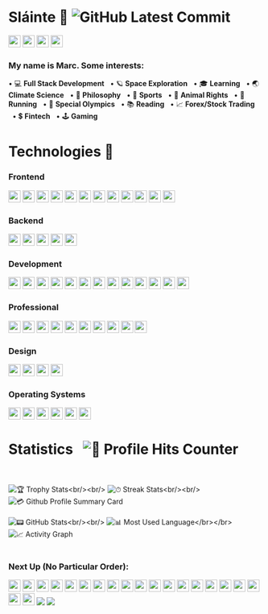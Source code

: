 # Sláinte 🤙 ![GitHub Latest Commit](https://img.shields.io/github/last-commit/marc-mccarthy/marc-mccarthy)
[<img src="https://img.shields.io/badge/Gmail-D14836?style=for-the-badge&logo=gmail&logoColor=white" height="24px"/>](mailto:marstheory20@gmail.com)
[<img src="https://img.shields.io/badge/LinkedIn-0077B5?style=for-the-badge&logo=linkedin&logoColor=white" height="24px"/>](www.linkedin.com/in/themarcmccarthy)
[<img src="https://img.shields.io/badge/YouTube-FF0000?style=for-the-badge&logo=youtube&logoColor=white" height="24px"/>](https://www.youtube.com/channel/UCjwzRyKjuJHm1mPw_KcGZUA)
[<img src="https://img.shields.io/badge/Twitter-1DA1F2?style=for-the-badge&logo=twitter&logoColor=white" height="24px"/>](https://twitter.com/themarcmccarthy)

### My name is Marc. Some interests:

&bull; 💻 <b>Full Stack Development</b> &nbsp;&nbsp;&bull; 🪐 <b>Space Exploration</b> &nbsp;&nbsp;&bull; 🎓 <b>Learning</b> &nbsp;&nbsp;&bull; 🌏 <b>Climate Science</b> &nbsp;&nbsp;&bull; 📜 <b>Philosophy</b> &nbsp;&nbsp;&bull; 🏈 <b>Sports</b> &nbsp;&nbsp;&bull; 🐶 <b>Animal Rights</b> &nbsp;&nbsp;&bull; 🏃 <b>Running</b> &nbsp;&nbsp;&bull; 🥇 <b>Special Olympics</b> &nbsp;&nbsp;&bull; 📚 <b>Reading</b> &nbsp;&nbsp;&bull; 📈 <b>Forex/Stock Trading</b> &nbsp;&nbsp;&bull; 💲 <b>Fintech</b> &nbsp;&nbsp;&bull; 🕹️ <b>Gaming</b>

# Technologies 📱

### Frontend

<p float="left">
    <img src="https://img.shields.io/badge/React-20232A?style=for-the-badge&logo=react&logoColor=61DAFB" height="24px"/>
    <img src="https://img.shields.io/badge/JavaScript-323330?style=for-the-badge&logo=javascript&logoColor=F7DF1E" height="24px"/>
    <img src="https://img.shields.io/badge/Redux-593D88?style=for-the-badge&logo=redux&logoColor=white" height="24px"/>
    <img src="https://img.shields.io/badge/React_Router-CA4245?style=for-the-badge&logo=react-router&logoColor=white" height="24px"/>
    <img src="https://img.shields.io/badge/jQuery-0769AD?style=for-the-badge&logo=jquery&logoColor=white" height="24px"/>
    <img src="https://img.shields.io/badge/HTML5-E34F26?style=for-the-badge&logo=html5&logoColor=white" height="24px"/>
    <img src="https://img.shields.io/badge/CSS3-1572B6?style=for-the-badge&logo=css3&logoColor=white" height="24px"/>
    <img src="https://img.shields.io/badge/Markdown-000000?style=for-the-badge&logo=markdown&logoColor=white" height="24px"/>
    <img src="https://img.shields.io/badge/Material--UI-0081CB?style=for-the-badge&logo=material-ui&logoColor=white" height="24px"/>
    <img src="https://img.shields.io/badge/Bootstrap-563D7C?style=for-the-badge&logo=bootstrap&logoColor=white" height="24px"/>
    <img src="https://img.shields.io/badge/Brave-FF1B2D?style=for-the-badge&logo=Brave&logoColor=white" height="24px"/>
    <img src="https://img.shields.io/badge/Firefox-FF7139?style=for-the-badge&logo=Firefox-Browser&logoColor=white" height="24px"/>
</p>

### Backend

<p float="left">
    <img src="https://img.shields.io/badge/Node.js-339933?style=for-the-badge&logo=nodedotjs&logoColor=white" height="24px"/>
    <img src="https://img.shields.io/badge/Express.js-000000?style=for-the-badge&logo=express&logoColor=white" height="24px"/>
    <img src="https://img.shields.io/badge/PostgreSQL-316192?style=for-the-badge&logo=postgresql&logoColor=white" height="24px"/>
    <img src="https://img.shields.io/badge/npm-CB3837?style=for-the-badge&logo=npm&logoColor=white" height="24px"/>
    <img src="https://img.shields.io/badge/Digital_Ocean-0080FF?style=for-the-badge&logo=DigitalOcean&logoColor=white" height="24px"/>
</p>

### Development

<p float="left">
    <img src="https://img.shields.io/badge/GitHub-100000?style=for-the-badge&logo=github&logoColor=white" height="24px"/>
    <img src="https://img.shields.io/badge/Visual_Studio_Code-0078D4?style=for-the-badge&logo=visual%20studio%20code&logoColor=white" height="24px"/>
    <img src="https://img.shields.io/badge/GIT-E44C30?style=for-the-badge&logo=git&logoColor=white" height="24px"/>
    <img src="https://img.shields.io/badge/Heroku-430098?style=for-the-badge&logo=heroku&logoColor=white" height="24px"/>
    <img src="https://img.shields.io/badge/Postman-FF6C37?style=for-the-badge&logo=Postman&logoColor=white" height="24px"/>
    <img src="https://img.shields.io/badge/Nextcloud-0082C9?style=for-the-badge&logo=Nextcloud&logoColor=white" height="24px"/>
    <img src="https://img.shields.io/badge/-LeetCode-FFA116?style=for-the-badge&logo=LeetCode&logoColor=black" height="24px"/>
    <img src="https://img.shields.io/badge/replit-667881?style=for-the-badge&logo=replit&logoColor=white" height="24px"/>
    <img src="https://img.shields.io/badge/Google%20Drive-4285F4?style=for-the-badge&logo=googledrive&logoColor=white" height="24px"/>
    <img src="https://img.shields.io/badge/iTerm2-000000?style=for-the-badge&logo=iterm2&logoColor=white" height="24px"/>
    <img src="https://img.shields.io/badge/windows%20terminal-4D4D4D?style=for-the-badge&logo=windows%20terminal&logoColor=white" height="24px"/>
    <img src="https://img.shields.io/badge/Reddit-FF4500?style=for-the-badge&logo=reddit&logoColor=white" height="24px"/>
    <img src="https://img.shields.io/badge/Stack_Overflow-FE7A16?style=for-the-badge&logo=stack-overflow&logoColor=white" height="24px"/>
</p>

### Professional

<p float="left">
    <img src="https://img.shields.io/badge/Google%20Sheets-34A853?style=for-the-badge&logo=google-sheets&logoColor=white" height="24px"/>
    <img src="https://img.shields.io/badge/Microsoft_Office-D83B01?style=for-the-badge&logo=microsoft-office&logoColor=white" height="24px"/>
    <img src="https://img.shields.io/badge/Slack-4A154B?style=for-the-badge&logo=slack&logoColor=white" height="24px"/>
    <img src="https://img.shields.io/badge/Miro-050038?style=for-the-badge&logo=Miro&logoColor=white" height="24px"/>
    <img src="https://img.shields.io/badge/Notion-000000?style=for-the-badge&logo=notion&logoColor=white" height="24px"/>
    <img src="https://img.shields.io/badge/Obsidian-483699?style=for-the-badge&logo=Obsidian&logoColor=white" height="24px"/>
    <img src="https://img.shields.io/badge/Zoom-2D8CFF?style=for-the-badge&logo=zoom&logoColor=white" height="24px"/>
    <img src="https://img.shields.io/badge/Trello-0052CC?style=for-the-badge&logo=trello&logoColor=white" height="24px"/>
    <img src="https://img.shields.io/badge/Goodreads-372213?style=for-the-badge&logo=goodreads&logoColor=white" height="24px"/>
    <img src="https://img.shields.io/badge/Airtable-18BFFF?style=for-the-badge&logo=Airtable&logoColor=white" height="24px"/>
</p>

### Design

<p float="left">
    <img src="https://img.shields.io/badge/Canva-%2300C4CC.svg?&style=for-the-badge&logo=Canva&logoColor=white" height="24px"/>
    <img src="https://img.shields.io/badge/Figma-F24E1E?style=for-the-badge&logo=figma&logoColor=white" height="24px"/>
    <img src="https://img.shields.io/badge/gimp-5C5543?style=for-the-badge&logo=gimp&logoColor=white" height="24px"/>
    <img src="https://img.shields.io/badge/Unsplash-000000?style=for-the-badge&logo=Unsplash&logoColor=white" height="24px"/>
</p>

### Operating Systems

<p float="left">
    <img src="https://img.shields.io/badge/mac%20os-000000?style=for-the-badge&logo=apple&logoColor=white" height="24px"/>
    <img src="https://img.shields.io/badge/Windows-0078D6?style=for-the-badge&logo=windows&logoColor=white" height="24px"/>
    <img src="https://img.shields.io/badge/Linux-FCC624?style=for-the-badge&logo=linux&logoColor=black" height="24px"/>
    <img src="https://img.shields.io/badge/Fedora-294172?style=for-the-badge&logo=fedora&logoColor=white" height="24px"/>
    <img src="https://img.shields.io/badge/Ubuntu-E95420?style=for-the-badge&logo=ubuntu&logoColor=white" height="24px"/>
    <img src="https://img.shields.io/badge/Debian-A81D33?style=for-the-badge&logo=debian&logoColor=white" height="24px"/>
</p>

# Statistics &nbsp; ![🎯 Profile Hits Counter](https://hits.seeyoufarm.com/api/count/incr/badge.svg?url=https%3A%2F%2Fgithub.com%2Fmarc-mccarthy1212%2Fhit-counter&border_radius=true)<br/></br>
![🏆 Trophy Stats](https://github-profile-trophy.vercel.app/?username=marc-mccarthy&border_radius=true&custom_title=Page%20Hits:)<br/><br/>
![⏱ Streak Stats](https://github-readme-streak-stats.herokuapp.com/?user=marc-mccarthy&border_radius=true&count_private=true&theme=vision-friendly-dark&custom_title=Total%20Stats:)<br/><br/>
![💳 Github Profile Summary Card](https://github-profile-summary-cards.vercel.app/api/cards/profile-details?username=marc-mccarthy&count_private=true&border_radius=true)<br/><br/>
![📟 GitHub Stats](https://github-readme-stats.vercel.app/api?username=marc-mccarthy&border_radius=true&count_private=true&show_icons=true&theme=algolia&custom_title=2022%20Stats:)<br/><br/>
![📊 Most Used Language](https://github-readme-stats.vercel.app/api/top-langs/?username=marc-mccarthy&theme=chartreuse-dark&custom_title=Ingredients:)</br></br>
![📈 Activity Graph](https://activity-graph.herokuapp.com/graph?username=marc-mccarthy&theme=minimal&count_private=true)<br/><br/>

### Next Up (No Particular Order):

<p float="left">
    <img src="https://img.shields.io/badge/Firebase-039BE5?style=for-the-badge&logo=Firebase&logoColor=white" height="24px"/>
    <img src="https://img.shields.io/badge/MongoDB-%234ea94b.svg?style=for-the-badge&logo=mongodb&logoColor=white" height="24px"/>
    <img src="https://img.shields.io/badge/angular-%23DD0031.svg?style=for-the-badge&logo=angular&logoColor=white" height="24px"/>
    <img src="https://img.shields.io/badge/blazor-%235C2D91.svg?style=for-the-badge&logo=blazor&logoColor=white" height="24px"/>
    <img src="https://img.shields.io/badge/svelte-%23f1413d.svg?style=for-the-badge&logo=svelte&logoColor=white" height="24px"/>
    <img src="https://img.shields.io/badge/VIM-%2311AB00.svg?&style=for-the-badge&logo=vim&logoColor=white" height="24px"/>
    <img src="https://img.shields.io/badge/tailwindcss-%2338B2AC.svg?style=for-the-badge&logo=tailwind-css&logoColor=white" height="24px"/>
    <img src="https://img.shields.io/badge/vuejs-%2335495e.svg?style=for-the-badge&logo=vuedotjs&logoColor=%234FC08D" height="24px"/>
    <img src="https://img.shields.io/badge/fastapi-109989?style=for-the-badge&logo=FASTAPI&logoColor=white" height="24px"/>
    <img src="https://img.shields.io/badge/Clojure-%23Clojure.svg?style=for-the-badge&logo=Clojure&logoColor=Clojure" height="24px"/>
    <img src="https://img.shields.io/badge/go-%2300ADD8.svg?style=for-the-badge&logo=go&logoColor=white" height="24px"/>
    <img src="https://img.shields.io/badge/python-3670A0?style=for-the-badge&logo=python&logoColor=ffdd54" height="24px"/>
    <img src="https://img.shields.io/badge/r-%23276DC3.svg?style=for-the-badge&logo=r&logoColor=white" height="24px"/>
    <img src="https://img.shields.io/badge/Solidity-%23363636.svg?style=for-the-badge&logo=solidity&logoColor=white" height="24px"/>
    <img src="https://img.shields.io/badge/typescript-%23007ACC.svg?style=for-the-badge&logo=typescript&logoColor=white" height="24px"/>
    <img src="https://img.shields.io/badge/Prisma-3982CE?style=for-the-badge&logo=Prisma&logoColor=white" height="24px"/>
    <img src="https://img.shields.io/badge/docker-%230db7ed.svg?style=for-the-badge&logo=docker&logoColor=white" height="24px"/>
    <img src="https://img.shields.io/badge/nginx-%23009639.svg?style=for-the-badge&logo=nginx&logoColor=white" height="24px"/>
    <img src="https://img.shields.io/badge/Django-092E20?style=for-the-badge&logo=django&logoColor=green" height="24px"/>
    <img src="https://img.shields.io/badge/.NET-512BD4?style=for-the-badge&logo=dotnet&logoColor=white" height="24px"/>
    <img src="https://img.shields.io/badge/Jest-C21325?style=for-the-badge&logo=jest&logoColor=white"24px"/>
    <img src="https://img.shields.io/badge/web3.js-F16822?style=for-the-badge&logo=web3.js&logoColor=white"24px"/>
</p>

